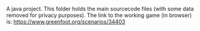A java project. This folder holds the main sourcecode files (with some data removed for privacy purposes). The link to the working game (in browser) is: https://www.greenfoot.org/scenarios/34403

